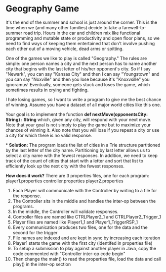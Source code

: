 <h1>Geography Game</h1>
It's the end of the summer and school is just around the corner.
This is the time when we (and many other families) decide to take
a farewell-to-summer road trip. Hours in the car and children mix
like functional programming and mutable state or productivity and
open floor plans, so we need to find ways of keeping them
entertained that don't involve pushing each other out of a moving
vehicle, dead arms or spitting.
<p>
One of the games we like to play is called "Geography." The rules
are simple: one person names a city and the next person has to
name another city that begins with the last letter of his/her
opponent's city. So if I say "Newark", you can say "Kansas City"
and then I can say "Youngstown" and you can say "Noxville" and
then you lose because it's "Knoxvsille" you ignoramus! Eventually,
someone gets stuck and loses the game, which sometimes results in
crying and fighting.
</p>
<p>
I hate losing games, so I want to write a program to give me the
best chance of winning. Assume you have a dataset of all major
world cities like this one.
<!--<a href="https://datahub.io/core/world-cities>Major Cities</a>-->
</p>
<p>
Your goal is to implement the function
<b>def nextMove(opponentsCity: String) : String</b>
which, given any city, will respond with your next move. Note
that your goal is not simply to play the game but to maximize your
chances of winning it. Also note that you will lose if you repeat
a city or use a city for which there is no valid response.
</p>
 *
<b>Solution:</b>
The program loads the list of cities in a Trie structure partitioned
by the last letter of the city name.  Partitioning by last letter
allows us to select a city name with the fewest responses.  In addition,
we need to keep track of the count of cities that start with a letter and
sort that list to efficiently look up the next city with the fewest
responses.

<b>How does it work?</b>
There are 3 properties files, one for each program:
player1.properties
controller.properties
player2.properties

1. Each Player will communicate with the Controller by writing to a file for the response.
2. The Controller sits in the middle and handles the inter-op between the programs.
3. In the middle, the Controller will validate responses.
4. Controller files are named like CTRLPlayer2_1 and CTRLPlayer2_Trigger_1
5. Player files are named like Player1_1 and Player1_TriggerRSP_1
6. Every communication produces two files, one for the data and the second for the trigger
7. File names are indexed and are kept in sync by increasing each iteration
8. Player1 starts the game with the first city (identifed in properties file)
9. To setup a submission to play against another player in Java, copy the code commented with "Controller inter-op code begin"
10. Then change the main() to read the properties file, load the data and call play() in the inter-op section
